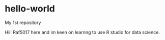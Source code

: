 # hello-world
My 1st repository

Hii!
Raf5017 here and im keen on learnng to use R studio for data science.

